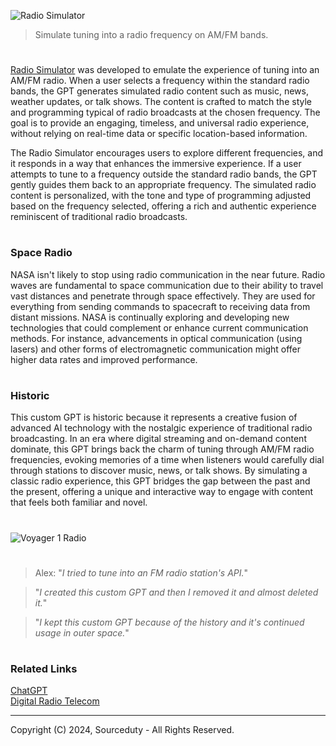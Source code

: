 ![Radio Simulator](https://github.com/user-attachments/assets/c1b6cd06-817b-4d69-88fe-0583f095c5f0)

> Simulate tuning into a radio frequency on AM/FM bands.

#

[Radio Simulator](https://chatgpt.com/g/g-C6JfFmHnG-radio-simulator) was developed to emulate the experience of tuning into an AM/FM radio. When a user selects a frequency within the standard radio bands, the GPT generates simulated radio content such as music, news, weather updates, or talk shows. The content is crafted to match the style and programming typical of radio broadcasts at the chosen frequency. The goal is to provide an engaging, timeless, and universal radio experience, without relying on real-time data or specific location-based information.

The Radio Simulator encourages users to explore different frequencies, and it responds in a way that enhances the immersive experience. If a user attempts to tune to a frequency outside the standard radio bands, the GPT gently guides them back to an appropriate frequency. The simulated radio content is personalized, with the tone and type of programming adjusted based on the frequency selected, offering a rich and authentic experience reminiscent of traditional radio broadcasts.

#
### Space Radio

NASA isn't likely to stop using radio communication in the near future. Radio waves are fundamental to space communication due to their ability to travel vast distances and penetrate through space effectively. They are used for everything from sending commands to spacecraft to receiving data from distant missions. NASA is continually exploring and developing new technologies that could complement or enhance current communication methods. For instance, advancements in optical communication (using lasers) and other forms of electromagnetic communication might offer higher data rates and improved performance.

#
### Historic 

This custom GPT is historic because it represents a creative fusion of advanced AI technology with the nostalgic experience of traditional radio broadcasting. In an era where digital streaming and on-demand content dominate, this GPT brings back the charm of tuning through AM/FM radio frequencies, evoking memories of a time when listeners would carefully dial through stations to discover music, news, or talk shows. By simulating a classic radio experience, this GPT bridges the gap between the past and the present, offering a unique and interactive way to engage with content that feels both familiar and novel.

#

![Voyager 1 Radio](https://github.com/user-attachments/assets/589c6f37-c94c-463a-a515-3f4e4c51994c)

#

> Alex: "*I tried to tune into an FM radio station's API.*"

> "*I created this custom GPT and then I removed it and almost deleted it.*"

> "*I kept this custom GPT because of the history and it's continued usage in outer space.*"

#
### Related Links

[ChatGPT](https://github.com/sourceduty/ChatGPT)
<br>
[Digital Radio Telecom](https://github.com/sourceduty/Digital_Radio_Telecom)

***
Copyright (C) 2024, Sourceduty - All Rights Reserved.
